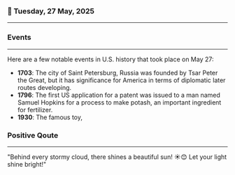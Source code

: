 ### 📅 Tuesday, 27 May, 2025
------
### Events
------
Here are a few notable events in U.S. history that took place on May 27:

- **1703**: The city of Saint Petersburg, Russia was founded by Tsar Peter the Great, but it has significance for America in terms of diplomatic later routes developing.
- **1796**: The first US application for a patent was issued to a man named Samuel Hopkins for a process to make potash, an important ingredient for fertilizer.
- **1930**: The famous toy,
### Positive Qoute
------
"Behind every stormy cloud, there shines a beautiful sun! ☀️😊 Let your light shine bright!"

